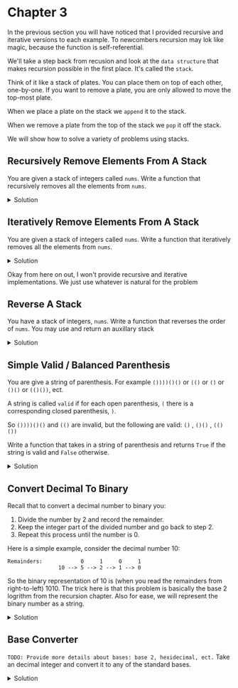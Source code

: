 # Chapter 3

In the previous section you will have noticed that I provided
recursive and iterative versions to each example. To newcombers 
recursion may lok like magic, because the function is self-referential. 

We'll take a step back from recusion and look at the `data structure` that makes recursion possible in the first place. 
It's called the `stack`.

Think of it like a stack of plates. You can place them on top 
of each other, one-by-one. If you want to remove a plate, you 
are only allowed to move the top-most plate. 

When we place a plate on the stack we `append` it to the stack. 

When we remove a plate from the top of the stack we `pop` it off the stack.

We will show how to solve a variety of problems using stacks.

## Recursively Remove Elements From A Stack

You are given a stack of integers called `nums`. Write a function 
that recursively removes all the elements from `nums`.

<details>
<summary>Solution</summary>

<pre><code class="language-python">
def rec_remove_from_stack(nums: List[int]) -> None:
    if nums: # returns True if nums is not empty
        nums.pop() # remove plate from top of stack
        return rec_remove_from_stack(nums)

nums = [3,4,5,1]
print(nums)

rec_remove_from_stack(nums)
print(
    nums
)
</code></pre>
</details>

## Iteratively Remove Elements From A Stack

You are given a stack of integers called `nums`. Write a function 
that iteratively removes all the elements from `nums`.

<details>
<summary>Solution</summary>

<pre><code class="language-python">
def iter_remove_from_stack(nums: List[int]) -> None:
    while nums:
        nums.pop()

nums = [3,4,5,1]
print(nums)

iter_remove_from_stack(nums)
print(
    nums
)
</code></pre>
</details>

Okay from here on out, I won't provide recursive and iterative implementations. We just use whatever is natural for the problem

## Reverse A Stack

You have a stack of integers, `nums`. Write a function that 
reverses the order of `nums`. You may use and return an auxillary stack

<details>
<summary>Solution</summary>

<pre><code class="language-python">
def reverse_stack(nums: List[int]) -> List[int]:
    tmp_stack = []
    while nums:
        x = nums.pop()
        tmp_stack.append(x)
    return tmp_stack

nums = [1,2,3,4]
print(nums)
print(reverse_stack(nums))
print(nums)
</code></pre>
</details>

## Simple Valid / Balanced Parenthesis

You are give a string of parenthesis. For example `())))()()` or `(()` or `()` or `()()` or `(()())`, ect.

A string is called `valid` if for each open parenthesis, `(` there is a corresponding closed parenthesis, `)`.

So `())))()()` and `(()` are invalid, but the following are valid: `()` , `()()` , `(()())`

Write a function that takes in a string of parenthesis and returns `True` if the string is valid and `False` otherwise.

<details>
<summary>Solution</summary>

The idea is that we read a string from left-to-right. If we see a `(`, we append this to a stack.
If we encounter a `)` then we need to check if there is a corresponding left parenthesis in the stack. If there isn't or if the stack is empty, we can return False because it's impossible to
match the right parenthesis with a corresponding left one. Othewise, the pair is matched, we pop
what we had in the stack and continue scanning the string. 

If we made it to the very end and the stack is empty, this must mean every left parenthesis had 
a vlide corresponding right parenthesis and we can return True. Otherwis we return False.

<pre><code class="language-python">
def is_valid(s: str) -> bool:
    stack = []
    for tok in s:
        if tok == '(':
            stack.append(tok)
        if tok == ')':
            if not stack: # if the stack is empty
                return False
            elif stack[-1] != '(': # check if the corresponding left parenthesis exists.
                return False
            else:
                stack.pop()
    return not stack # if the stack is empty, then the string was balanced.

print(
    is_valid('()'), '\n',
    is_valid('())'), '\n',
    )
</code></pre>
</details>


## Convert Decimal To Binary

Recall that to convert a decimal number to binary you:

1. Divide the number by 2 and record the remainder.
2. Keep the integer part of the divided number and go back to step 2.
3. Repeat this process until the number is 0.

Here is a simple example, consider the decimal number 10:

```
Remainders:            0     1     0     1
                10 --> 5 --> 2 --> 1 --> 0
```

So the binary representation of 10 is (when you read the remainders from right-to-left) 1010.
The trick here is that this problem is basically the base 2 logrithm from the recursion 
chapter. Also for ease, we will represent the binary number as a string.

<details>
<summary>Solution</summary>

<pre><code class="language-python">
def decimal_to_binary(n: int) -> str:
    remainder_stack = []
    while n > 0:
        remainder = n % 2
        remainder_stack.append(str(remainder))
        n = n // 2

    # the answer is in the remainder stack, but it's reversed
    # so we should reverse the stack (an earlier problem in this section)
    ans = []
    while remainder_stack:
        x = remainder_stack.pop()
        ans.append(x)
    
    return ''.join(ans) # fancy way to concatenate all the characters in the ans list.

print(
    decimal_to_binary(42)
)
</code></pre>
</details>


## Base Converter

`TODO: Provide more details about bases: base 2, hexidecimal, ect.`
Take an decimal integer and convert it to any of the standard bases.

<details>
<summary>Solution</summary>

<pre><code class="language-python">
def base_convert(dec_number: int, base: int) -> str:
    digits = "0123456789ABCDEF"
    remainder_stack = []
    while dec_number > 0:
        rem = dec_number % base
        remainder_stack.append(rem)
        dec_number = dec_number // base

    ans = []
    while remainder_stack:
        ans.append(digits[remainder_stack.pop()])
    return ''.join(ans)

print(base_convert(42, 2))
print(base_convert(42, 16))
</code></pre>
</details>




